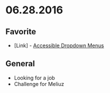 # 06.28.2016

## Favorite

- \[Link\] - [Accessible Dropdown Menus](http://staff.washington.edu/tft/tests/menus/)


## General 

- Looking for a job
- Challenge for Meliuz

